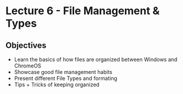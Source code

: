 # Lecture 6 - File Management & Types

## Objectives
+ Learn the basics of how files are organized between Windows and ChromeOS
+ Showcase good file management habits
+ Present different File Types and formating
+ Tips + Tricks of keeping organized